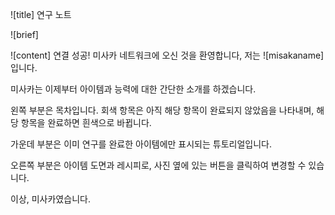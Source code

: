 ![title]
연구 노트

![brief]

![content]
연결 성공! 미사카 네트워크에 오신 것을 환영합니다, 저는 ![misakaname] 입니다.

미사카는 이제부터 아이템과 능력에 대한 간단한 소개를 하겠습니다.

왼쪽 부분은 목차입니다. 회색 항목은 아직 해당 항목이 완료되지 않았음을 나타내며, 해당 항목을 완료하면 흰색으로 바뀝니다.

가운데 부분은 이미 연구를 완료한 아이템에만 표시되는 튜토리얼입니다.

오른쪽 부분은 아이템 도면과 레시피로, 사진 옆에 있는 버튼을 클릭하여 변경할 수 있습니다.

이상, 미사카였습니다.

